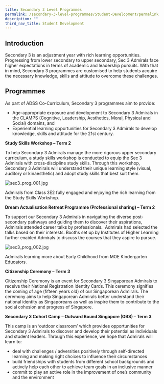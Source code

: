 ```yaml
---
title: Secondary 3 Level Programmes
permalink: /secondary-3-level-programmes/Student-Development/permalink
description: ""
third_nav_title: Student Development
---
```

Introduction
------------

Secondary 3 is an adjustment year with rich learning opportunities. Progressing from lower secondary to upper secondary, Sec 3 Admirals face higher expectations in terms of academic and leadership pursuits. With that in mind, Secondary 3 programmes are customised to help students acquire the necessary knowledge, skills and attitude to overcome these challenges.

Programmes
----------

As part of ADSS Co-Curriculum, Secondary 3 programmes aim to provide:

  

*   Age-appropriate exposure and development to Secondary 3 Admirals in the CLAMPS (Cognitive, Leadership, Aesthetics, Moral, Physical and Social) domains, and
*   Experiential learning opportunities for Secondary 3 Admirals to develop knowledge, skills and attitude for the 21st century.   

  

**Study Skills Workshop – Term 2**

  

To help Secondary 3 Admirals manage the more rigorous upper secondary curriculum, a study skills workshop is conducted to equip the Sec 3 Admirals with cross-discipline study skills. Through this workshop, Secondary 3 Admirals will understand their unique learning style (visual, auditory or kinaesthetic) and adopt study skills that best suit them.

  

![sec3_prog_001.jpg](https://admiraltysec.moe.edu.sg/qql/slot/u752/Student%20Development%20&%20Learning%20for%20Life/Sec%203%20Level%20Program/sec3_prog_001.jpg)  

Admirals from Class 3E2 fully engaged and enjoying the rich learning from the Study Skills Workshop.

**Dream Actualisation Retreat Programme (Professional sharing) – Term 2**  

  

To support our Secondary 3 Admirals in navigating the diverse post-secondary pathways and guiding them to discover their aspirations, Admirals attended career talks by professionals.  Admirals had selected the talks based on their interests. Booths set up by Institutes of Higher Learning further enabled Admirals to discuss the courses that they aspire to pursue.

  

![sec3_prog_002.jpg](https://admiraltysec.moe.edu.sg/qql/slot/u752/Student%20Development%20&%20Learning%20for%20Life/Sec%203%20Level%20Program/sec3_prog_002.jpg)  

Admirals learning more about Early Childhood from MOE Kindergarten Educators.  

  

**Citizenship Ceremony – Term 3**

  

Citizenship Ceremony is an event for Secondary 3 Singaporean Admirals to receive their National Registration Identity Cards. This ceremony signifies the coming of age (fifteen years old) of our Singaporean Admirals. The ceremony aims to help Singaporean Admirals better understand their national identity as Singaporeans as well as inspire them to contribute to the social cohesion and progress of Singapore. 

  

**Secondary 3 Cohort Camp – Outward Bound Singapore (OBS) – Term 3**

  

This camp is an ‘outdoor classroom’ which provides opportunities for Secondary 3 Admirals to discover and develop their potential as individuals and student leaders. Through this experience, we hope that Admirals will learn to:

  

*   deal with challenges / adversities positively through self-directed learning and making right choices to influence their circumstances
*   build friendships with students from different school backgrounds and actively help each other to achieve team goals in an inclusive manner
*   commit to play an active role in the improvement of one’s community and the environment